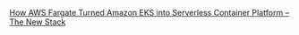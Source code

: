 [How AWS Fargate Turned Amazon EKS into Serverless Container Platform – The New Stack](https://thenewstack.io/how-aws-fargate-turned-amazon-eks-into-serverless-container-platform/#:~:text=Since%20resource%20scheduling%20is%20handled%20by%20Fargate%2C%20it,up%20as%20a%20new%20node%20of%20the%20cluster.)